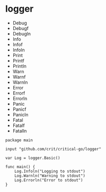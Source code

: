 # logger

- Debug
- Debugf
- Debugln
- Info
- Infof
- Infoln
- Print
- Printf
- Println
- Warn
- Warnf
- Warnln
- Error
- Errorf
- Errorln
- Panic
- Panicf
- Panicln
- Fatal
- Fatalf
- Fatalln

```golang
package main

input "github.com/crit/critical-go/logger"

var Log = logger.Basic()

func main() {
    Log.Infoln("Logging to stdout")
    Log.Warnln("Warning to stdout")
    Log.Errorln("Error to stdout")
}
```
